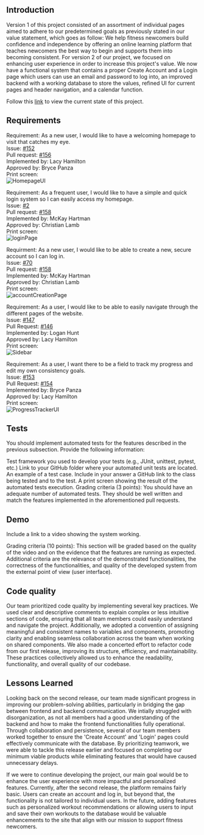 ## Introduction
Version 1 of this project consisted of an assortment of individual pages aimed to adhere to our predetermined goals as previously stated in our value statement, which goes as follow: We help fitness newcomers build confidence and independence by offering an online learning platform that teaches newcomers the best way to begin and supports them into becoming consistent. For version 2 of our project, we focused on enhancing user experience in order to increase this project's value. We now have a functional system that contains a proper Create Account and a Login page which users can use an email and password to log into, an improved backend with a working database to store the values, refined UI for current pages and header navigation, and a calendar function.

Follow this [link](https://github.com/McKayHartman/Fitness-Website) to view the current state of this project.

## Requirements

Requirement: As a new user, I would like to have a welcoming homepage to visit that catches my eye. <br>
Issue: [#152](https://github.com/McKayHartman/Fitness-Website/issues/152) <br>
Pull request: [#156](https://github.com/McKayHartman/Fitness-Website/pull/156) <br>
Implemented by: Lacy Hamilton <br>
Approved by: Bryce Panza <br>
Print screen: <br>
![HomepageUI](./Images/homepageUI.PNG) <br>

Requirement: As a frequent user, I would like to have a simple and quick login system so I can easily access my homepage. <br>
Issue: [#2](https://github.com/McKayHartman/Fitness-Website/issues/2) <br>
Pull request: [#158](https://github.com/McKayHartman/Fitness-Website/pull/158) <br>
Implemented by: McKay Hartman <br>
Approved by: Christian Lamb <br>
Print screen: <br>
![loginPage](./Images/functionalLogin.png) <br>

Requirment: As a new user, I would like to be able to create a new, secure account so I can log in. <br>
Issue: [#70](https://github.com/McKayHartman/Fitness-Website/issues/70) <br>
Pull request: [#158](https://github.com/McKayHartman/Fitness-Website/pull/158) <br>
Implemented by: McKay Hartman <br>
Approved by: Christian Lamb <br>
Print screen: <br>
![accountCreationPage](./Images/functionalAccCreate.png) <br>

Requirement: As a user, I would like to be able to easily navigate through the different pages of the website. <br>
Issue: [#147](https://github.com/McKayHartman/Fitness-Website/issues/147) <br>
Pull Request: [#146](https://github.com/McKayHartman/Fitness-Website/pull/146) <br>
Implemented by: Logan Hunt <br>
Approved by: Lacy Hamilton <br>
Print screen: <br>
![Sidebar](./Images/sidebar.png) <br>

Requirement: As a user, I want there to be a field to track my progress and edit my own consistency goals. <br>
Issue: [#153](https://github.com/McKayHartman/Fitness-Website/issues/153) <br>
Pull Request: [#154](https://github.com/McKayHartman/Fitness-Website/pull/154) <br>
Implemented by: Bryce Panza <br>
Approved by: Lacy Hamilton <br>
Print screen: <br>
![ProgressTrackerUI](./Images/CreateGoalUIDemo.png) <br>


## Tests
You should implement automated tests for the features described in the previous subsection. Provide the following information:

Test framework you used to develop your tests (e.g., JUnit, unittest, pytest, etc.)
Link to your GitHub folder where your automated unit tests are located.
An example of a test case. Include in your answer a GitHub link to the class being tested and to the test.
A print screen showing the result of the automated tests execution. 
Grading criteria (3 points): You should have an adequate number of automated tests. They should be well written and match the features implemented in the aforementioned pull requests.

## Demo
Include a link to a video showing the system working.

Grading criteria (10 points): This section will be graded based on the quality of the video and on the evidence that the features are running as expected. Additional criteria are the relevance of the demonstrated functionalities, the correctness of the functionalities, and quality of the developed system from the external point of view (user interface).

## Code quality
Our team prioritized code quality by implementing several key practices. We used clear and descriptive comments to explain complex or less intuitive sections of code, ensuring that all team members could easily understand and navigate the project. Additionally, we adopted a convention of assigning meaningful and consistent names to variables and components, promoting clarity and enabling seamless collaboration across the team when working on shared components. We also made a concerted effort to refactor code from our first release, improving its structure, efficiency, and maintainability. These practices collectively allowed us to enhance the readability, functionality, and overall quality of our codebase.

## Lessons Learned
Looking back on the second release, our team made significant progress in improving our problem-solving abilities, particularly in bridging the gap between frontend and backend communication. We intially struggled with disorganization, as not all members had a good understanding of the backend and how to make the frontend functionalities fully operational. Through collaboration and persistence, several of our team members worked together to ensure the 'Create Account' and 'Login' pages could effectively communicate with the database. By prioritizing teamwork, we were able to tackle this release earlier and focused on completing our minimum viable products while eliminating features that would have caused unnecessary delays.

If we were to continue developing the project, our main goal would be to enhance the user experience with more impactful and personalized features. Currently, after the second release, the platform remains fairly basic. Users can create an account and log in, but beyond that, the functionality is not tailored to individual users. In the future, adding features such as personalized workout recommendations or allowing users to input and save their own workouts to the database would be valuable enhancements to the site that align with our mission to support fitness newcomers.
